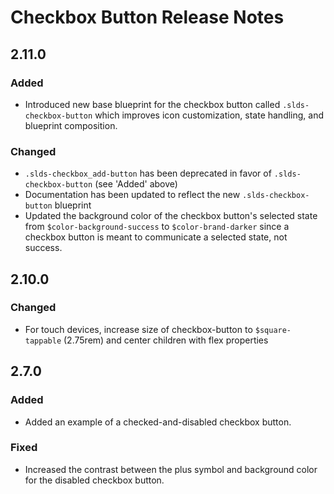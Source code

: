 <!-- Release notes authoring guidelines: http://keepachangelog.com/ -->

# Checkbox Button Release Notes

<!-- ## [Unreleased] -->

## 2.11.0

### Added

- Introduced new base blueprint for the checkbox button called `.slds-checkbox-button` which improves icon customization, state handling, and blueprint composition.

### Changed

- `.slds-checkbox_add-button` has been deprecated in favor of `.slds-checkbox-button` (see 'Added' above)
- Documentation has been updated to reflect the new `.slds-checkbox-button` blueprint
- Updated the background color of the checkbox button's selected state from `$color-background-success` to `$color-brand-darker` since a checkbox button is meant to communicate a selected state, not success.

## 2.10.0

### Changed

- For touch devices, increase size of checkbox-button to `$square-tappable` (2.75rem) and center children with flex properties

## 2.7.0

### Added

- Added an example of a checked-and-disabled checkbox button.

### Fixed

- Increased the contrast between the plus symbol and background color for the disabled checkbox button.
